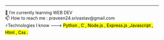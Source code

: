 <hr> 
 🌱 I’m currently learning WEB DEV<BR>
 📫 How to reach me : praveen24.srivastav@gmail.com<BR>
 ⚡️Technologies I know ---> <mark>Python , C ,  Node.js , Express.js ,Javascript , Html , Css . </mark>
<!--
**praveen24sriv/praveen24sriv** is a ✨ _special_ ✨ repository because its `README.md` (this file) appears on your GitHub profile.

Here are some ideas to get you started:

- 🔭 I’m currently working on ...
- 
- 👯 I’m looking to collaborate on ...
- 🤔 I’m looking for help with ...
- 💬 Ask me about ...
- 📫 How to reach me: ...
- 😄 Pronouns: ...
- ⚡ Fun fact: ...
-->

